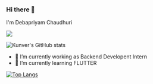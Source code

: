 ### Hi there 👋

I'm Debapriyam Chaudhuri


![](https://komarev.com/ghpvc/?username=your-github-Itsurboyunagi&color=dc143c)


![Kunver's GitHub stats](https://github-readme-stats.vercel.app/api?username=Itsurboyunagi&show_icons=true&theme=radical)
 
- 🔭 I’m currently working as Backend Developent Intern
- 🌱 I’m currently learning FLUTTER
<!--
- 👯 I’m looking to collaborate on ...
- 🤔 I’m looking for help with ...

- 💬 Ask me about ...
- 📫 How to reach me: ...
- 😄 Pronouns: ...
- ⚡ Fun fact: ...
-->
[![Top Langs](https://github-readme-stats.vercel.app/api/top-langs/?username=Itsurboyunagi&layout=compact)](https://github.com/Itsurboyunagi/github-readme-stats)
